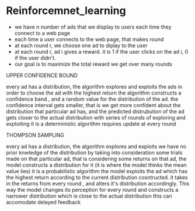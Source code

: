 # Reinforcemnet_learning


* we have n number of ads that we display to users each time they connect
to a web page 
* each time a user connects to the web page, that makes round
* at each round r, we choose one ad to diplay to the user
* at each round r, ad i gives a reward. it is 1 if the user
clicks on the ad i, 0 if the user didn't.
* our goal is to maximize the total reward we get over many rounds 


UPPER CONFIDENCE BOUND 

every ad has a distribution, the algorithm explores and exploits 
the ads in order to choose the ad with the highest return 
the algorithm constructs a confidence band , and a random value for the distribution
of the ad.
the confidence interval gets smaller, that is we get more confident about the distribution 
that particular ad has, and the predicted distrubution of the ad gets closer to the actual distribution 
with series of rounds of exploring and exploiting 
it is a deterministic algorithm 
requires update at every round 


THOMPSON SAMPLING 

every ad has a distribution, the algorithm explores and exploits 
we have no prior knwledge of the distribution
by taking into consideration some trials made on that particular ad,
that is considering some returns on that ad, the model constructs a distribution for it (it is where the model thinks the mean value lies)
it is a probabilistic algorithm 
the model exploits the ad which has the highest return according to the 
current distribution cosntructed.
it takes in the returns from every round , and alters it's distribution
accordingly. This way the model changes its perception for every round
and constructs a narrower distribution which is close to the actual distribution
this can accomodate delayed feedback 
